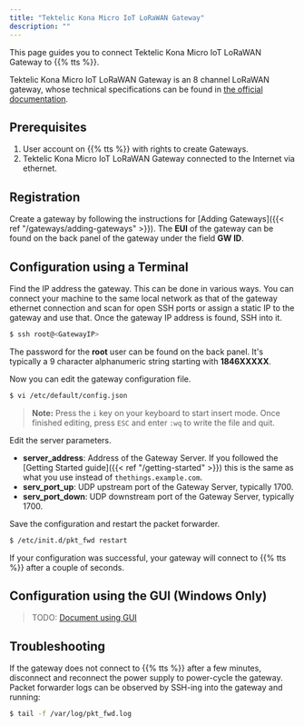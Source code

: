 ```yaml
---
title: "Tektelic Kona Micro IoT LoRaWAN Gateway"
description: ""
---
```

 
This page guides you to connect Tektelic Kona Micro IoT LoRaWAN Gateway to {{% tts %}}.

<!--more-->


Tektelic Kona Micro IoT LoRaWAN Gateway is an 8 channel LoRaWAN gateway, whose technical specifications can be found in [the official documentation](https://tektelic.com/wp-content/uploads/KONA-Micro.pdf).

## Prerequisites

1. User account on {{% tts %}} with rights to create Gateways.
2. Tektelic Kona Micro IoT LoRaWAN Gateway connected to the Internet via ethernet.

## Registration

Create a gateway by following the instructions for [Adding Gateways]({{< ref "/gateways/adding-gateways" >}}). The **EUI** of the gateway can be found on the back panel of the gateway under the field **GW ID**.

## Configuration using a Terminal

Find the IP address the gateway. This can be done in various ways. You can connect your machine to the same local network as that of the gateway ethernet connection and scan for open SSH ports or assign a static IP to the gateway and use that. Once the gateway IP address is found, SSH into it.

```bash
$ ssh root@<GatewayIP>
```

The password for the **root** user can be found on the back panel. It's typically a 9 character alphanumeric string starting with **1846XXXXX**.

Now you can edit the gateway configuration file.

```bash
$ vi /etc/default/config.json
```

>**Note:** Press the `i` key on your keyboard to start insert mode. Once finished editing, press `ESC` and enter `:wq` to write the file and quit.

Edit the server parameters.

- **server_address**: Address of the Gateway Server. If you followed the [Getting Started guide]({{< ref "/getting-started" >}}) this is the same as what you use instead of `thethings.example.com`.
- **serv_port_up**: UDP upstream port of the Gateway Server, typically 1700.
- **serv_port_down**: UDP downstream port of the Gateway Server, typically 1700.

Save the configuration and restart the packet forwarder.

```bash
$ /etc/init.d/pkt_fwd restart
```

If your configuration was successful, your gateway will connect to {{% tts %}} after a couple of seconds.

## Configuration using the GUI (Windows Only)

> TODO: [Document using GUI](https://github.com/TheThingsNetwork/lorawan-stack/issues/1140)

## Troubleshooting

If the gateway does not connect to {{% tts %}} after a few minutes, disconnect and reconnect the power supply to power-cycle the gateway. Packet forwarder logs can be observed by SSH-ing into the gateway and running:

```bash
$ tail -f /var/log/pkt_fwd.log
```
